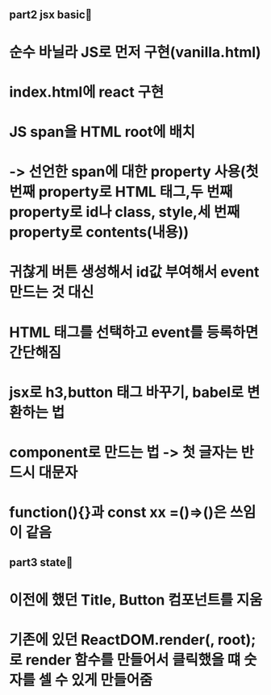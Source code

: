 ## part2 jsx basic🫠

# 순수 바닐라 JS로 먼저 구현(vanilla.html)

# index.html에 react 구현

# JS span을 HTML root에 배치

# -> 선언한 span에 대한 property 사용(첫 번째 property로 HTML 태그,두 번째 property로 id나 class, style,세 번째 property로 contents(내용))

# 귀찮게 버튼 생성해서 id값 부여해서 event 만드는 것 대신

# HTML 태그를 선택하고 event를 등록하면 간단해짐

# jsx로 h3,button 태그 바꾸기, babel로 변환하는 법

# component로 만드는 법 -> 첫 글자는 반드시 대문자

# function(){}과 const xx =()=>()은 쓰임이 같음

## part3 state🫠

# 이전에 했던 Title, Button 컴포넌트를 지움

# 기존에 있던 ReactDOM.render(<Container />, root);로 render 함수를 만들어서 클릭했을 떄 숫자를 셀 수 있게 만들어줌
